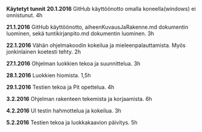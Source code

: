 **Käytetyt tunnit** 
**20.1.2016** GitHub käyttöönotto omalla koneella(windows) ei onnistunut. 4h

**21.1.2016** GitHub käyttöönotto, aiheenKuvausJaRakenne.md dokumentin luominen, sekä tuntikirjanpito.md dokumentin luominen. 3h

**22.1.2016** Vähän ohjelmakoodin kokeilua ja mieleenpalauttamista. Myös jonkinlainen koetesti tehty. 2h

**27.1.2016** Ohjelman luokkien tekoa ja suunnittelua. 3h

**28.1.2016** Luokkien hiomista. 1,5h

**29.1.2016** Testien tekoa ja Pit opettelua. 4h

**3.2.2016** Ohjelman rakenteen tekemista ja korjaamista. 6h

**4.2.2016** UI testin hahmottelua ja kokeilua. 3h

**5.2.2016** Testien tekoa ja luokkakaavion päivitys. 5h
